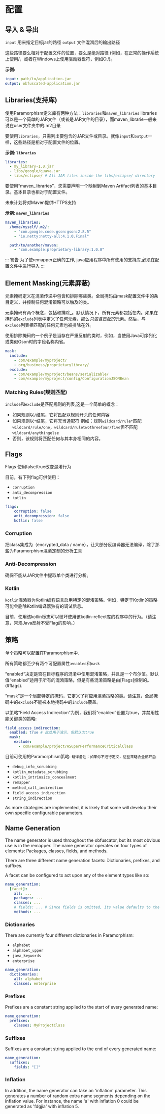 # 配置

## 导入 & 导出

`input` 用来指定目标jar的路径 `output` 文件混淆后的输出路径

这些路径要么相对于配置文件的位置，要么是绝对路径 (例如，在正常的操作系统上使用/，或者在Windows上使用驱动器盘符，例如C:/)。

**示例:**

```yml
input: path/to/application.jar
output: obfuscated-application.jar
```

## Libraries(支持库)

使用Paramorphism定义库有两种方法：`libraries`和`maven_libraries`  libraries可以是一个简单的JAR文件（或者是JAR文件的目录），而maven_librarie一般来说在user文件夹中的.m2目录

要使用`libraries`，只需列出要包含的JAR文件或目录。就像`input`和`output`一样，这些路径是相对于配置文件的位置。

**示例: `libraries`**

```yml
libraries:
  - my_library-1.0.jar
  - libs/google/guava.jar
  - libs/eclipse/ # All JAR files inside the libs/eclipse/ directory
```

要使用“maven_libraries”，您需要声明一个映射到Maven Artifact列表的基本目录。基本目录也相对于配置文件。

未来计划将对Maven提供HTTPS支持

**示例: `maven_libraries`**

```yml
maven_libraries:
  /home/myself/.m2/:
    - "com.google.code.gson:gson:2.8.5"
    - "io.netty:netty-all:4.1.0.Final"

  path/to/another/maven:
    - "com.example:proprietary-library:1.0.0"
```

::: 警告
为了使remapper正确的工作, java应用程序中所有使用的支持库,必须在配置文件中进行导入
:::

## Element Masking(元素屏蔽)

元素掩码定义在混淆传递中包含和排除哪些类。全局掩码由mask配置文件中的条目定义，并控制任何混淆策略可以触及的类。

元素掩码有两个概念，包括和排除_。默认情况下，所有元素都包括在内。如果在掩码的`exclude`列表中定义了任何元素，那么*只包含匹配的*元素。然后，与`exclude`列表相匹配的任何元素也被排除在外。

使用排除掩码的一个例子是当存在严重反射的类时，例如，当使用Java可序列化或类似Gson时的字段名称内省。

```yml
mask:
  include:
    - com/example/myproject/
    - org/business/proprietarylibrary/
  exclude:
    - com/example/myproject/beans/serializable/
    - com/example/myproject/config/ConfigurationJSONBean
```

### Matching Rules(规则匹配)

`include`和`exclude`是匹配规则的列表,这是一个简单的概念：

- 如果规则以`/`结尾，它将匹配以规则开头的任何内容
- 如果规则以`*`结尾，它将充当通配符 例如：规则`wildcard/rule*`匹配`wildcard/rule/one`，`wildcard/ruletwothreefour/five`但不匹配`wildcard/anythingelse`
- 否则，该规则将匹配任何与其本身相同的内容。

## Flags

Flags 使用false/true改变混淆行为

目前，有下列flag可供使用：

- `corruption`
- `anti_decompression`
- `kotlin`
```yml
flags: 
    corruption: false
    anti_decompression: false
    kotlin: false
```


### Corruption
把class集成为（encrypted_data / name），让大部分反编译器无法编译，除了那些为Paramorphism混淆定制的分析工具
### Anti-Decompression

确保不能从JAR文件中提取单个类进行分析。

### Kotlin

`kotlin`混淆器为Kotlin编程语言启用特定的混淆策略。例如，特定于Kotlin的策略可能会删除Kotlin编译器独有的调试信息。

目前，使用该kotlin标志可以破坏使用该kotlin-reflect库的程序中的行为。（请注意，常规Java反射不受Flag的影响。）

## 策略

单个策略可以配置在Paramorphism中.

所有策略都至少有两个可配置属性:`enabled`和`mask`

“enabled”决定是否在目标程序的混淆中使用混淆策略，并且是一个布尔值。默认值“enabled”适用于所有的混淆策略，但是有些混淆策略是由[Flags]控制的。(#flags).

“mask”是一个局部特定的掩码，它定义了将应用混淆策略的类。请注意，全局掩码中的`exclude`不能被本地掩码中的`include`覆盖。

以策略“Field Access Indirection”为例，我们将“enabled”设置为true，并禁用性能关键类的策略:

```yml
field_access_indirection:
  enabled: true # 此处用于演示，但默认为true
  mask:
    exclude:
      - com/example/project/ASuperPerformanceCriticalClass
```

目前可使用的Paramorphism策略:
`翻译备注：如果你不进行定义，这些策略会全部开启`
- `debug_info_scrubbing`
- `kotlin_metadata_scrubbing`
- `kotlin_intrinsics_concealment`
- `remapper`
- `method_call_indirection`
- `field_access_indirection`
- `string_indirection`


As more strategies are implemented, it is likely that some will develop their own specific configurable parameters.

## Name Generation

The name generator is used throughout the obfuscator, but its most obvious use is in the remapper. The name generator operates on four types of elements: Packages, classes, fields, and methods.

There are three different name generation facets: Dictionaries, prefixes, and suffixes.

A facet can be configured to act upon any of the element types like so:

```yml
name_generation:
  [facet]:
    all: ...
    packages: ...
    classes: ...
    # fields: ... # Since fields is omitted, its value defaults to the value of 'all'
    methods: ...
```

### Dictionaries

There are currently four different dictionaries in Paramorphism:

- `alphabet`
- `alphabet_upper`
- `java_keywords`
- `enterprise`

```yml
name_generation:
  dictionaries:
    all: alphabet
    classes: enterprise
```

### Prefixes

Prefixes are a constant string applied to the start of every generated name:

```yml
name_generation:
  prefixes:
    classes: MyProjectClass
```

### Suffixes

Suffixes are a constant string applied to the end of every generated name:

```yml
name_generation:
  suffixes:
    fields: "[]"
```

### Inflation

In addition, the name generator can take an 'inflation' parameter. This generates a number of random extra name segments depending on the inflation value. For instance, the name 'a' with inflation 0 could be generated as 'fdgjia' with inflation 5.
